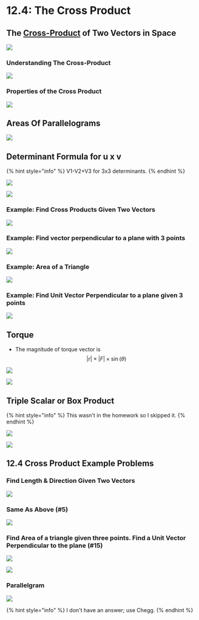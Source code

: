 # 12.4: The Cross Product

## The [Cross-Product](https://www.mathsisfun.com/algebra/vectors-cross-product.html) of Two Vectors in Space

![](<../../../../../.gitbook/assets/image (249).png>)

### Understanding The Cross-Product

![](<../../../../../.gitbook/assets/image (250).png>)

### Properties of the Cross Product

![](<../../../../../.gitbook/assets/image (251).png>)

## Areas Of Parallelograms

![](<../../../../../.gitbook/assets/image (277) (1).png>)

## Determinant Formula for u x v

{% hint style="info" %}
V1-V2+V3 for 3x3 determinants.
{% endhint %}

![](<../../../../../.gitbook/assets/image (255).png>)

![](<../../../../../.gitbook/assets/image (252).png>)

### Example: Find Cross Products Given Two Vectors

![](<../../../../../.gitbook/assets/image (253).png>)

### Example: Find vector perpendicular to a plane with 3 points

![](<../../../../../.gitbook/assets/image (254).png>)

### Example: Area of a Triangle

![](<../../../../../.gitbook/assets/image (256).png>)

### Example: Find Unit Vector Perpendicular to a plane given 3 points

![](<../../../../../.gitbook/assets/image (257).png>)

## Torque

* The magnitude of torque vector is $$|r| \times |F| \times \sin(\theta)$$

![](<../../../../../.gitbook/assets/image (259).png>)

![](<../../../../../.gitbook/assets/image (258).png>)

## Triple Scalar or Box Product

{% hint style="info" %}
This wasn't in the homework so I skipped it.
{% endhint %}

![](<../../../../../.gitbook/assets/image (260).png>)

![](<../../../../../.gitbook/assets/image (261).png>)

## 12.4 Cross Product Example Problems

### Find Length & Direction Given Two Vectors

![](<../../../../../.gitbook/assets/image (265).png>)

### Same As Above (#5)

![](<../../../../../.gitbook/assets/image (267).png>)

### Find Area of a triangle given three points. Find a Unit Vector Perpendicular to the plane (#15)

![](../../../../../.gitbook/assets/hw-2-michael-chase-1.jpg)

![](../../../../../.gitbook/assets/hw-2-michael-chase-2.jpg)

### Parallelgram

![](<../../../../../.gitbook/assets/image (268).png>)

{% hint style="info" %}
I don't have an answer; use Chegg.
{% endhint %}
